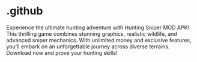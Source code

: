 # .github
Experience the ultimate hunting adventure with Hunting Sniper MOD APK! This thrilling game combines stunning graphics, realistic wildlife, and advanced sniper mechanics. With unlimited money and exclusive features, you'll embark on an unforgettable journey across diverse terrains. Download now and prove your hunting skills!
